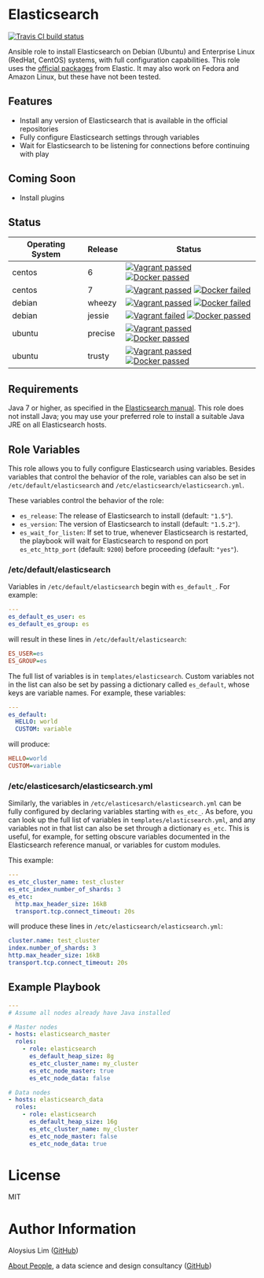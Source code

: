 # Elasticsearch

[![Travis CI build status](https://api.travis-ci.org/abtpeople/ansible-elasticsearch.svg)](https://travis-ci.org/abtpeople/ansible-elasticsearch)

Ansible role to install Elasticsearch on Debian (Ubuntu) and Enterprise Linux (RedHat, CentOS) systems, with full configuration capabilities. This role uses the [official packages](https://www.elastic.co/guide/en/elasticsearch/reference/current/setup-repositories.html) from Elastic. It may also work on Fedora and Amazon Linux, but these have not been tested.

## Features

* Install any version of Elasticsearch that is available in the official repositories
* Fully configure Elasticsearch settings through variables
* Wait for Elasticsearch to be listening for connections before continuing with play

## Coming Soon

* Install plugins

## Status

Operating System | Release | Status                                                                                                                                                                                                    |
---------------- | ------- | ------                                                                                                                                                                                                    |
centos           | 6       | [![Vagrant passed](https://img.shields.io/badge/vagrant-passed-brightgreen.svg?style=flat-square)](#) [![Docker passed](https://img.shields.io/badge/docker-passed-brightgreen.svg?style=flat-square)](#) |
centos           | 7       | [![Vagrant passed](https://img.shields.io/badge/vagrant-passed-brightgreen.svg?style=flat-square)](#) [![Docker failed](https://img.shields.io/badge/docker-failed-red.svg?style=flat-square)](#)         |
debian           | wheezy  | [![Vagrant passed](https://img.shields.io/badge/vagrant-passed-brightgreen.svg?style=flat-square)](#) [![Docker failed](https://img.shields.io/badge/docker-failed-red.svg?style=flat-square)](#)         |
debian           | jessie  | [![Vagrant failed](https://img.shields.io/badge/vagrant-failed-red.svg?style=flat-square)](#)         [![Docker passed](https://img.shields.io/badge/docker-passed-brightgreen.svg?style=flat-square)](#) |
ubuntu           | precise | [![Vagrant passed](https://img.shields.io/badge/vagrant-passed-brightgreen.svg?style=flat-square)](#) [![Docker passed](https://img.shields.io/badge/docker-passed-brightgreen.svg?style=flat-square)](#) |
ubuntu           | trusty  | [![Vagrant passed](https://img.shields.io/badge/vagrant-passed-brightgreen.svg?style=flat-square)](#) [![Docker passed](https://img.shields.io/badge/docker-passed-brightgreen.svg?style=flat-square)](#) |

## Requirements
Java 7 or higher, as specified in the [Elasticsearch manual](https://www.elastic.co/guide/en/elasticsearch/reference/current/setup.html#jvm-version). This role does not install Java; you may use your preferred role to install a suitable Java JRE on all Elasticsearch hosts.

## Role Variables

This role allows you to fully configure Elasticsearch using variables. Besides variables that control the behavior of the role, variables can also be set in `/etc/default/elasticsearch` and `/etc/elasticsearch/elasticsearch.yml`.

These variables control the behavior of the role:

* `es_release`: The release of Elasticsearch to install (default: `"1.5"`).
* `es_version`: The version of Elasticsearch to install (default: `"1.5.2"`).
* `es_wait_for_listen`: If set to true, whenever Elasticsearch is restarted, the playbook will wait for Elasticsearch to respond on port `es_etc_http_port` (default: `9200`) before proceeding (default: `"yes"`).

### /etc/default/elasticsearch

Variables in `/etc/default/elasticsearch` begin with `es_default_`. For example:

```yaml
---
es_default_es_user: es
es_default_es_group: es
```

will result in these lines in `/etc/default/elasticsearch`:

```ini
ES_USER=es
ES_GROUP=es
```

The full list of variables is in `templates/elasticsearch`. Custom variables not in the list can also be set by passing a dictionary called `es_default`, whose keys are variable names. For example, these variables:

```yaml
---
es_default:
  HELLO: world
  CUSTOM: variable
```

will produce:

```ini
HELLO=world
CUSTOM=variable
```

### /etc/elasticesarch/elasticsearch.yml

Similarly, the variables in `/etc/elasticesarch/elasticsearch.yml` can be fully configured by declaring variables starting with `es_etc_`. As before, you can look up the full list of variables in `templates/elasticsearch.yml`, and any variables not in that list can also be set through a dictionary `es_etc`. This is useful, for example, for setting obscure variables documented in the Elasticsearch reference manual, or variables for custom modules.

This example:

```yaml
---
es_etc_cluster_name: test_cluster
es_etc_index_number_of_shards: 3
es_etc:
  http.max_header_size: 16kB
  transport.tcp.connect_timeout: 20s
```

will produce these lines in `/etc/elasticsearch/elasticsearch.yml`:

```yaml
cluster.name: test_cluster
index.number_of_shards: 3
http.max_header_size: 16kB
transport.tcp.connect_timeout: 20s
```

## Example Playbook

```yaml
---
# Assume all nodes already have Java installed

# Master nodes
- hosts: elasticsearch_master
  roles:
    - role: elasticsearch
      es_default_heap_size: 8g
      es_etc_cluster_name: my_cluster
      es_etc_node_master: true
      es_etc_node_data: false

# Data nodes
- hosts: elasticsearch_data
  roles:
    - role: elasticsearch
      es_default_heap_size: 16g
      es_etc_cluster_name: my_cluster
      es_etc_node_master: false
      es_etc_node_data: true
```

# License

MIT

# Author Information

Aloysius Lim ([GitHub](https://github.com/aloysius-lim))

[About People](http://www.abtpeople.com/), a data science and design consultancy ([GitHub](https://github.com/abtpeople))
